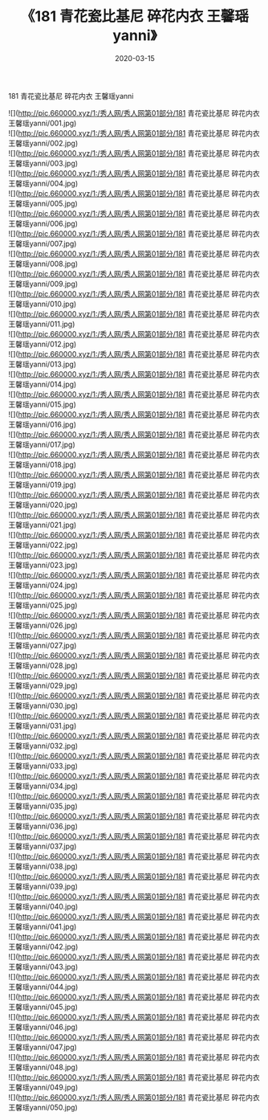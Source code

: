﻿---
layout: post
title:  《181 青花瓷比基尼 碎花内衣 王馨瑶yanni》
date:   2020-03-15
img: http://pic.660000.xyz/1:/秀人网/秀人网第01部分/181 青花瓷比基尼 碎花内衣 王馨瑶yanni/000.jpg
categories: [美女, 清纯, 唯美]
---

181 青花瓷比基尼 碎花内衣 王馨瑶yanni

  ![](http://pic.660000.xyz/1:/秀人网/秀人网第01部分/181 青花瓷比基尼 碎花内衣 王馨瑶yanni/001.jpg) <br> ![](http://pic.660000.xyz/1:/秀人网/秀人网第01部分/181 青花瓷比基尼 碎花内衣 王馨瑶yanni/002.jpg) <br> ![](http://pic.660000.xyz/1:/秀人网/秀人网第01部分/181 青花瓷比基尼 碎花内衣 王馨瑶yanni/003.jpg) <br> ![](http://pic.660000.xyz/1:/秀人网/秀人网第01部分/181 青花瓷比基尼 碎花内衣 王馨瑶yanni/004.jpg) <br> ![](http://pic.660000.xyz/1:/秀人网/秀人网第01部分/181 青花瓷比基尼 碎花内衣 王馨瑶yanni/005.jpg) <br> ![](http://pic.660000.xyz/1:/秀人网/秀人网第01部分/181 青花瓷比基尼 碎花内衣 王馨瑶yanni/006.jpg) <br> ![](http://pic.660000.xyz/1:/秀人网/秀人网第01部分/181 青花瓷比基尼 碎花内衣 王馨瑶yanni/007.jpg) <br> ![](http://pic.660000.xyz/1:/秀人网/秀人网第01部分/181 青花瓷比基尼 碎花内衣 王馨瑶yanni/008.jpg) <br> ![](http://pic.660000.xyz/1:/秀人网/秀人网第01部分/181 青花瓷比基尼 碎花内衣 王馨瑶yanni/009.jpg) <br> ![](http://pic.660000.xyz/1:/秀人网/秀人网第01部分/181 青花瓷比基尼 碎花内衣 王馨瑶yanni/010.jpg) <br> ![](http://pic.660000.xyz/1:/秀人网/秀人网第01部分/181 青花瓷比基尼 碎花内衣 王馨瑶yanni/011.jpg) <br> ![](http://pic.660000.xyz/1:/秀人网/秀人网第01部分/181 青花瓷比基尼 碎花内衣 王馨瑶yanni/012.jpg) <br> ![](http://pic.660000.xyz/1:/秀人网/秀人网第01部分/181 青花瓷比基尼 碎花内衣 王馨瑶yanni/013.jpg) <br> ![](http://pic.660000.xyz/1:/秀人网/秀人网第01部分/181 青花瓷比基尼 碎花内衣 王馨瑶yanni/014.jpg) <br> ![](http://pic.660000.xyz/1:/秀人网/秀人网第01部分/181 青花瓷比基尼 碎花内衣 王馨瑶yanni/015.jpg) <br> ![](http://pic.660000.xyz/1:/秀人网/秀人网第01部分/181 青花瓷比基尼 碎花内衣 王馨瑶yanni/016.jpg) <br> ![](http://pic.660000.xyz/1:/秀人网/秀人网第01部分/181 青花瓷比基尼 碎花内衣 王馨瑶yanni/017.jpg) <br> ![](http://pic.660000.xyz/1:/秀人网/秀人网第01部分/181 青花瓷比基尼 碎花内衣 王馨瑶yanni/018.jpg) <br> ![](http://pic.660000.xyz/1:/秀人网/秀人网第01部分/181 青花瓷比基尼 碎花内衣 王馨瑶yanni/019.jpg) <br> ![](http://pic.660000.xyz/1:/秀人网/秀人网第01部分/181 青花瓷比基尼 碎花内衣 王馨瑶yanni/020.jpg) <br> ![](http://pic.660000.xyz/1:/秀人网/秀人网第01部分/181 青花瓷比基尼 碎花内衣 王馨瑶yanni/021.jpg) <br> ![](http://pic.660000.xyz/1:/秀人网/秀人网第01部分/181 青花瓷比基尼 碎花内衣 王馨瑶yanni/022.jpg) <br> ![](http://pic.660000.xyz/1:/秀人网/秀人网第01部分/181 青花瓷比基尼 碎花内衣 王馨瑶yanni/023.jpg) <br> ![](http://pic.660000.xyz/1:/秀人网/秀人网第01部分/181 青花瓷比基尼 碎花内衣 王馨瑶yanni/024.jpg) <br> ![](http://pic.660000.xyz/1:/秀人网/秀人网第01部分/181 青花瓷比基尼 碎花内衣 王馨瑶yanni/025.jpg) <br> ![](http://pic.660000.xyz/1:/秀人网/秀人网第01部分/181 青花瓷比基尼 碎花内衣 王馨瑶yanni/026.jpg) <br> ![](http://pic.660000.xyz/1:/秀人网/秀人网第01部分/181 青花瓷比基尼 碎花内衣 王馨瑶yanni/027.jpg) <br> ![](http://pic.660000.xyz/1:/秀人网/秀人网第01部分/181 青花瓷比基尼 碎花内衣 王馨瑶yanni/028.jpg) <br> ![](http://pic.660000.xyz/1:/秀人网/秀人网第01部分/181 青花瓷比基尼 碎花内衣 王馨瑶yanni/029.jpg) <br> ![](http://pic.660000.xyz/1:/秀人网/秀人网第01部分/181 青花瓷比基尼 碎花内衣 王馨瑶yanni/030.jpg) <br> ![](http://pic.660000.xyz/1:/秀人网/秀人网第01部分/181 青花瓷比基尼 碎花内衣 王馨瑶yanni/031.jpg) <br> ![](http://pic.660000.xyz/1:/秀人网/秀人网第01部分/181 青花瓷比基尼 碎花内衣 王馨瑶yanni/032.jpg) <br> ![](http://pic.660000.xyz/1:/秀人网/秀人网第01部分/181 青花瓷比基尼 碎花内衣 王馨瑶yanni/033.jpg) <br> ![](http://pic.660000.xyz/1:/秀人网/秀人网第01部分/181 青花瓷比基尼 碎花内衣 王馨瑶yanni/034.jpg) <br> ![](http://pic.660000.xyz/1:/秀人网/秀人网第01部分/181 青花瓷比基尼 碎花内衣 王馨瑶yanni/035.jpg) <br> ![](http://pic.660000.xyz/1:/秀人网/秀人网第01部分/181 青花瓷比基尼 碎花内衣 王馨瑶yanni/036.jpg) <br> ![](http://pic.660000.xyz/1:/秀人网/秀人网第01部分/181 青花瓷比基尼 碎花内衣 王馨瑶yanni/037.jpg) <br> ![](http://pic.660000.xyz/1:/秀人网/秀人网第01部分/181 青花瓷比基尼 碎花内衣 王馨瑶yanni/038.jpg) <br> ![](http://pic.660000.xyz/1:/秀人网/秀人网第01部分/181 青花瓷比基尼 碎花内衣 王馨瑶yanni/039.jpg) <br> ![](http://pic.660000.xyz/1:/秀人网/秀人网第01部分/181 青花瓷比基尼 碎花内衣 王馨瑶yanni/040.jpg) <br> ![](http://pic.660000.xyz/1:/秀人网/秀人网第01部分/181 青花瓷比基尼 碎花内衣 王馨瑶yanni/041.jpg) <br> ![](http://pic.660000.xyz/1:/秀人网/秀人网第01部分/181 青花瓷比基尼 碎花内衣 王馨瑶yanni/042.jpg) <br> ![](http://pic.660000.xyz/1:/秀人网/秀人网第01部分/181 青花瓷比基尼 碎花内衣 王馨瑶yanni/043.jpg) <br> ![](http://pic.660000.xyz/1:/秀人网/秀人网第01部分/181 青花瓷比基尼 碎花内衣 王馨瑶yanni/044.jpg) <br> ![](http://pic.660000.xyz/1:/秀人网/秀人网第01部分/181 青花瓷比基尼 碎花内衣 王馨瑶yanni/045.jpg) <br> ![](http://pic.660000.xyz/1:/秀人网/秀人网第01部分/181 青花瓷比基尼 碎花内衣 王馨瑶yanni/046.jpg) <br> ![](http://pic.660000.xyz/1:/秀人网/秀人网第01部分/181 青花瓷比基尼 碎花内衣 王馨瑶yanni/047.jpg) <br> ![](http://pic.660000.xyz/1:/秀人网/秀人网第01部分/181 青花瓷比基尼 碎花内衣 王馨瑶yanni/048.jpg) <br> ![](http://pic.660000.xyz/1:/秀人网/秀人网第01部分/181 青花瓷比基尼 碎花内衣 王馨瑶yanni/049.jpg) <br> ![](http://pic.660000.xyz/1:/秀人网/秀人网第01部分/181 青花瓷比基尼 碎花内衣 王馨瑶yanni/050.jpg) <br>